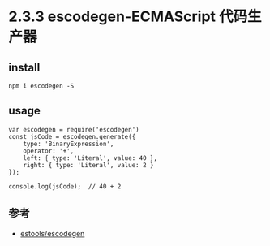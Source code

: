 # 2.3.3 escodegen-ECMAScript 代码生产器

## install

```
npm i escodegen -S
```

## usage

```
var escodegen = require('escodegen')
const jsCode = escodegen.generate({
    type: 'BinaryExpression',
    operator: '+',
    left: { type: 'Literal', value: 40 },
    right: { type: 'Literal', value: 2 }
});

console.log(jsCode);  // 40 + 2
```



## 参考
- [estools/escodegen](https://github.com/estools/escodegen)

